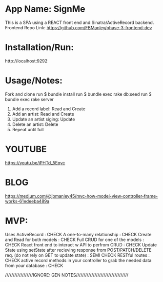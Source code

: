 <!-- One To Many Relationships -->
# App Name: SignMe
This is a SPA using a REACT front end and Sinatra/ActiveRecord backend.
Frontend Repo Link: https://github.com/FBManley/phase-3-frontend-dev

# Installation/Run:
http://localhost:9292

# Usage/Notes:
Fork and clone
run $ bundle install
run $ bundle exec rake db:seed
run $ bundle exec rake server
1. Add a record label: Read and Create
2. Add an artist: Read and Create
3. Update an artist siging: Update
4. Delete an artist: Delete
5. Repeat until full

# YOUTUBE
https://youtu.be/jPHTd_5Eqvc
# BLOG
https://medium.com/@jbmanley45/mvc-how-model-view-controller-frame-works-61edeeba489a

# MVP:
Uses ActiveRecord : CHECK 
A one-to-many relationship : CHECK
Create and Read for both models : CHECK
Full CRUD for one of the models : CHECK
React front end to interact w API to perfrom CRUD : CHECK
Update State using setState after recieving response from POST/PATCH/DELETE req.  (do not rely on GET to update state) : SEMI CHECK
RESTful routes : CHECK
active record methods in your controller to grab the needed data from your database : CHECK


//////////////////IGNORE: GEN NOTES//////////////////////////////////

